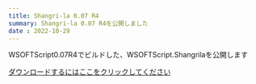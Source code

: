 ```yaml
---
title: Shangri-la 0.07 R4
summary: Shangri-la 0.07 R4を公開しました
date : 2022-10-29
---
```

WSOFTScript0.07R4でビルドした、WSOFTScript.Shangrilaを公開します

[ダウンロードするにはここをクリックしてください](https://download.wsoft.ws/WS00063)